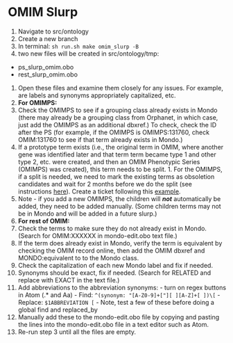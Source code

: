# OMIM Slurp

1. Navigate to src/ontology
1. Create a new branch
1. In terminal:
`sh run.sh make omim_slurp -B`
1. two new files will be created in src/ontology/tmp:
- ps_slurp_omim.obo
- rest_slurp_omim.obo

1. Open these files and examine them closely for any issues. For example, 
are labels and synonyms appropriately capitalized, etc.
2. **For OMIMPS:**
  1. Check the OMIMPS to see if a grouping class already exists in Mondo (there may already be a grouping class from Orphanet, in which case, just add the OMIMPS as an additional dbxref.) To check, check the ID after the PS (for example, if the OMIMPS is OMIMPS:131760, check OMIM:131760 to see if that term already exists in Mondo.)
  1. If a prototype term exists (i.e., the original term in OMIM, where another gene was identified later and that term term became type 1 and other type 2, etc. were created, and then an OMIM Phenotypic Series (OMIMPS) was created), this term needs to be split.
    1. For the OMIMPS, if a split is needed, we need to mark the existing terms as obsoletion candidates and wait for 2 months before we do the split (see instructions [here](https://mondo.readthedocs.io/en/latest/editors-guide/sop_splitting-terms/)). Create a ticket following this [example](https://github.com/monarch-initiative/mondo/issues/4500).
  1. Note - if you add a new OMIMPS, the children will **_not_** automatically be added, they need to be added manually. (Some children terms may not be in Mondo and will be added in a future slurp.)
3. **For rest of OMIM:**
  1. Check the terms to make sure they do not already exist in Mondo. (Search for OMIM:XXXXXX in mondo-edit.obo text file.) 
  2. If the term does already exist in Mondo, verify the term is equivalent by checking the OMIM record online, then add the OMIM dbxref and MONDO:equivalent to to the Mondo class.
  3. Check the capitalization of each new Mondo label and fix if needed.
  4. Synonyms should be exact, fix if needed. (Search for RELATED and replace with EXACT in the text file.)
  5. Add abbreviations to the abbreviation synonyms:
    - turn on regex buttons in Atom (.* and Aa)
    - Find:  `^(synonym: "[A-Z0-9]+["][ ][A-Z]+[ ])\[`
    - Replace: ``$1ABBREVIATION [``
    - Note, test a few of these before doing a global find and replaced_by
1. Manually add these to the mondo-edit.obo file by copying and pasting 
the lines into the mondo-edit.obo file in a text editor such as Atom.
1. Re-run step 3 until all the files are empty.

